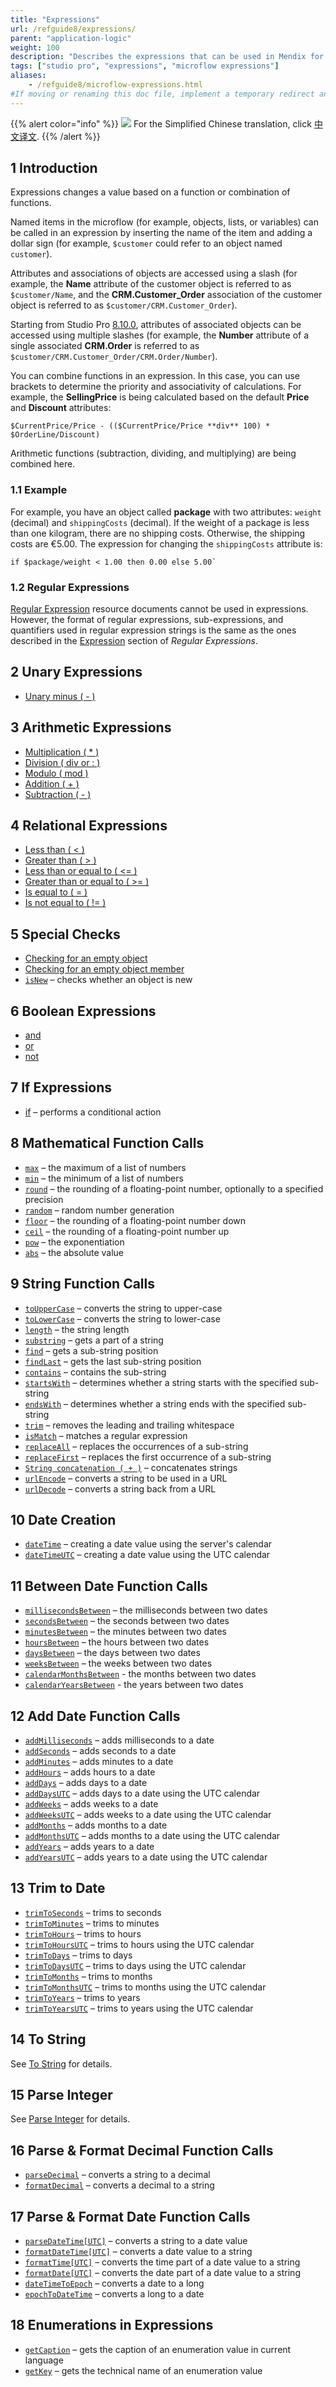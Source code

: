 ```yaml
---
title: "Expressions"
url: /refguide8/expressions/
parent: "application-logic"
weight: 100
description: "Describes the expressions that can be used in Mendix for a variety of purposes (for example, to change a member of an object based on logic)."
tags: ["studio pro", "expressions", "microflow expressions"]
aliases:
    - /refguide8/microflow-expressions.html
#If moving or renaming this doc file, implement a temporary redirect and let the respective team know they should update the URL in the product. See Mapping to Products for more details.
---
```


{{% alert color="info" %}}
<img src="attachments/chinese-translation/china.png" style="display: inline-block; margin: 0" /> For the Simplified Chinese translation, click [中文译文](https://cdn.mendix.tencent-cloud.com/documentation/refguide8/expressions.pdf).
{{% /alert %}}

## 1 Introduction

Expressions changes a value based on a function or combination of functions. 

Named items in the microflow (for example, objects, lists, or variables) can be called in an expression by inserting the name of the item and adding a dollar sign (for example,  `$customer` could refer to an object named `customer`).

Attributes and associations of objects are accessed using a slash (for example, the **Name** attribute of the customer object is referred to as `$customer/Name`, and the **CRM.Customer_Order** association of the customer object is referred to as `$customer/CRM.Customer_Order`).

Starting from Studio Pro [8.10.0](/releasenotes/studio-pro/8.10/#8100), attributes of associated objects can be accessed using multiple slashes (for example, the **Number** attribute of a single associated **CRM.Order** is referred to as `$customer/CRM.Customer_Order/CRM.Order/Number`).

You can combine functions in an expression. In this case, you can use brackets to determine the priority and associativity of calculations. For example, the **SellingPrice** is being calculated based on the default **Price** and **Discount** attributes:

```
$CurrentPrice/Price - (($CurrentPrice/Price **div** 100) * $OrderLine/Discount)
```

Arithmetic functions (subtraction, dividing, and multiplying) are being combined here.

### 1.1 Example

For example, you have an object called **package** with two attributes: `weight` (decimal) and `shippingCosts` (decimal). If the weight of a package is less than one kilogram, there are no shipping costs. Otherwise, the shipping costs are €5.00. The expression for changing the `shippingCosts` attribute is:

```
if $package/weight < 1.00 then 0.00 else 5.00`
```

### 1.2 Regular Expressions

[Regular Expression](/refguide8/regular-expressions/) resource documents cannot be used in expressions. However, the format of regular expressions, sub-expressions, and quantifiers used in regular expression strings is the same as the ones described in the [Expression](/refguide8/regular-expressions/#expression) section of *Regular Expressions*.

## 2 Unary Expressions

* [Unary minus ( - )](/refguide8/unary-expressions/)

## 3 Arithmetic Expressions

* [Multiplication ( * )](/refguide8/arithmetic-expressions/)
* [Division ( div or : )](/refguide8/arithmetic-expressions/)
* [Modulo ( mod )](/refguide8/arithmetic-expressions/)
* [Addition ( + )](/refguide8/arithmetic-expressions/)
* [Subtraction ( - )](/refguide8/arithmetic-expressions/)

## 4 Relational Expressions

* [Less than ( < )](/refguide8/relational-expressions/)
* [Greater than ( > )](/refguide8/relational-expressions/)
* [Less than or equal to ( <= )](/refguide8/relational-expressions/)
* [Greater than or equal to ( >= )](/refguide8/relational-expressions/)
* [Is equal to ( = )](/refguide8/relational-expressions/)
* [Is not equal to ( != )](/refguide8/relational-expressions/)

## 5 Special Checks

* [Checking for an empty object](/refguide8/special-checks/)
* [Checking for an empty object member](/refguide8/special-checks/)
* [`isNew`](/refguide8/special-checks/) – checks whether an object is new

## 6 Boolean Expressions

* [and](/refguide8/boolean-expressions/)
* [or](/refguide8/boolean-expressions/)
* [not](/refguide8/boolean-expressions/)

## 7 If Expressions

* [if](/refguide8/if-expressions/) – performs a conditional action

## 8 Mathematical Function Calls

* [`max`](/refguide8/mathematical-function-calls/) – the maximum of a list of numbers
* [`min`](/refguide8/mathematical-function-calls/) – the minimum of a list of numbers
* [`round`](/refguide8/mathematical-function-calls/) – the rounding of a floating-point number, optionally to a specified precision
* [`random`](/refguide8/mathematical-function-calls/) – random number generation
* [`floor`](/refguide8/mathematical-function-calls/) – the rounding of a floating-point number down
* [`ceil`](/refguide8/mathematical-function-calls/) – the rounding of a floating-point number up
* [`pow`](/refguide8/mathematical-function-calls/) – the exponentiation
* [`abs`](/refguide8/mathematical-function-calls/) – the absolute value

## 9 String Function Calls

* [`toUpperCase`](/refguide8/string-function-calls/) – converts the string to upper-case
* [`toLowerCase`](/refguide8/string-function-calls/) – converts the string to lower-case
* [`length`](/refguide8/string-function-calls/) – the string length
* [`substring`](/refguide8/string-function-calls/) – gets a part of a string
* [`find`](/refguide8/string-function-calls/) – gets a sub-string position
* [`findLast`](/refguide8/string-function-calls/) – gets the last sub-string position
* [`contains`](/refguide8/string-function-calls/) – contains the sub-string
* [`startsWith`](/refguide8/string-function-calls/)  – determines whether a string starts with the specified sub-string
* [`endsWith`](/refguide8/string-function-calls/) – determines whether a string ends with the specified sub-string
* [`trim`](/refguide8/string-function-calls/) – removes the leading and trailing whitespace
* [`isMatch`](/refguide8/string-function-calls/) – matches a regular expression
* [`replaceAll`](/refguide8/string-function-calls/) – replaces the occurrences of a sub-string
* [`replaceFirst`](/refguide8/string-function-calls/) – replaces the first occurrence of a sub-string
* [`String concatenation ( + )`](/refguide8/string-function-calls/) – concatenates strings
* [`urlEncode`](/refguide8/string-function-calls/) – converts a string to be used in a URL
* [`urlDecode`](/refguide8/string-function-calls/) – converts a string back from a URL

## 10 Date Creation

* [`dateTime`](/refguide8/date-creation/) – creating a date value using the server's calendar
* [`dateTimeUTC`](/refguide8/date-creation/) – creating a date value using the UTC calendar

## 11 Between Date Function Calls

* [`millisecondsBetween`](/refguide8/between-date-function-calls/) – the milliseconds between two dates
* [`secondsBetween`](/refguide8/between-date-function-calls/) – the seconds between two dates
* [`minutesBetween`](/refguide8/between-date-function-calls/) – the minutes between two dates
* [`hoursBetween`](/refguide8/between-date-function-calls/) – the hours between two dates
* [`daysBetween`](/refguide8/between-date-function-calls/) – the days between two dates
* [`weeksBetween`](/refguide8/between-date-function-calls/) – the weeks between two dates
* [`calendarMonthsBetween`](/refguide8/between-date-function-calls/) - the months between two dates
* [`calendarYearsBetween`](/refguide8/between-date-function-calls/) - the years between two dates

## 12 Add Date Function Calls

* [`addMilliseconds`](/refguide8/add-date-function-calls/) – adds milliseconds to a date
* [`addSeconds`](/refguide8/add-date-function-calls/) – adds seconds to a date
* [`addMinutes`](/refguide8/add-date-function-calls/) – adds minutes to a date
* [`addHours`](/refguide8/add-date-function-calls/) – adds hours to a date
* [`addDays`](/refguide8/add-date-function-calls/) – adds days to a date
* [`addDaysUTC`](/refguide8/add-date-function-calls/) – adds days to a date using the UTC calendar
* [`addWeeks`](/refguide8/add-date-function-calls/) – adds weeks to a date
* [`addWeeksUTC`](/refguide8/add-date-function-calls/) – adds weeks to a date using the UTC calendar
* [`addMonths`](/refguide8/add-date-function-calls/) – adds months to a date
* [`addMonthsUTC`](/refguide8/add-date-function-calls/) – adds months to a date using the UTC calendar
* [`addYears`](/refguide8/add-date-function-calls/) – adds years to a date
* [`addYearsUTC`](/refguide8/add-date-function-calls/) – adds years to a date using the UTC calendar

## 13 Trim to Date

* [`trimToSeconds`](/refguide8/trim-to-date/) – trims to seconds
* [`trimToMinutes`](/refguide8/trim-to-date/) – trims to minutes
* [`trimToHours`](/refguide8/trim-to-date/) – trims to hours
* [`trimToHoursUTC`](/refguide8/trim-to-date/) – trims to hours using the UTC calendar
* [`trimToDays`](/refguide8/trim-to-date/) – trims to days
* [`trimToDaysUTC`](/refguide8/trim-to-date/) – trims to days using the UTC calendar
* [`trimToMonths`](/refguide8/trim-to-date/) – trims to months
* [`trimToMonthsUTC`](/refguide8/trim-to-date/) – trims to months using the UTC calendar
* [`trimToYears`](/refguide8/trim-to-date/) – trims to years
* [`trimToYearsUTC`](/refguide8/trim-to-date/) – trims to years using the UTC calendar

## 14 To String

See [To String](/refguide8/to-string/) for details.

## 15 Parse Integer

See [Parse Integer](/refguide8/parse-integer/) for details.

## 16 Parse & Format Decimal Function Calls

* [`parseDecimal`](/refguide8/parse-and-format-decimal-function-calls/) – converts a string to a decimal
* [`formatDecimal`](/refguide8/parse-and-format-decimal-function-calls/) – converts a decimal to a string

## 17 Parse & Format Date Function Calls

* [`parseDateTime[UTC]`](/refguide8/parse-and-format-date-function-calls/) – converts a string to a date value
* [`formatDateTime[UTC]`](/refguide8/parse-and-format-date-function-calls/) – converts a date value to a string
* [`formatTime[UTC]`](/refguide8/parse-and-format-date-function-calls/) – converts the time part of a date value to a string
* [`formatDate[UTC]`](/refguide8/parse-and-format-date-function-calls/) – converts the date part of a date value to a string
* [`dateTimeToEpoch`](/refguide8/parse-and-format-date-function-calls/) – converts a date to a long
* [`epochToDateTime`](/refguide8/parse-and-format-date-function-calls/) – converts a long to a date

## 18 Enumerations in Expressions

* [`getCaption`](/refguide8/enumerations-in-expressions/) – gets the caption of an enumeration value in current language
* [`getKey`](/refguide8/enumerations-in-expressions/) – gets the technical name of an enumeration value
